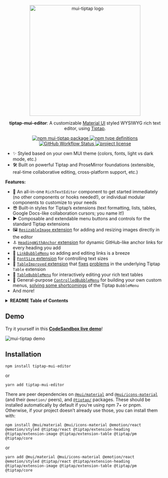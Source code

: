 <p align="center">
  <a href="https://github.com/sjdemartini/mui-tiptap" target="_blank">
    <img src="https://github.com/sjdemartini/mui-tiptap/assets/1647130/e1f01441-c74a-410c-b25d-5a58615d3e6a" alt="mui-tiptap logo" width="350" />
  </a>
</p>

<p align="center">
  <b>tiptap-mui-editor</b>: A customizable <a href="https://mui.com/material-ui/getting-started/overview/">Material UI</a> styled WYSIWYG rich text editor, using <a href="https://tiptap.dev/">Tiptap</a>.
</p>

<p align="center">
  <a href="https://www.npmjs.com/package/mui-tiptap">
    <img alt="npm mui-tiptap package" src="https://img.shields.io/npm/v/mui-tiptap">
  </a>
  <a href="https://www.npmjs.com/package/mui-tiptap">
    <img alt="npm type definitions" src="https://img.shields.io/npm/types/mui-tiptap">
  </a>
  <a href="https://github.com/sjdemartini/mui-tiptap/actions">
    <img alt="GitHub Workflow Status" src="https://img.shields.io/github/actions/workflow/status/sjdemartini/mui-tiptap/build-test.yml">
  </a>
  <a href="https://github.com/sjdemartini/mui-tiptap/blob/main/LICENSE">
    <img alt="project license" src="https://img.shields.io/npm/l/mui-tiptap">
  </a>
</p>

- :sparkles: Styled based on your own MUI theme (colors, fonts, light vs dark mode, etc.)
- :hammer_and_wrench: Built on powerful Tiptap and ProseMirror foundations (extensible, real-time collaborative editing, cross-platform support, etc.)

**Features:**

- :toolbox: An all-in-one `RichTextEditor` component to get started immediately (no other components or hooks needed!), or individual modular components to customize to your needs
- :sunglasses: Built-in styles for Tiptap’s extensions (text formatting, lists, tables, Google Docs-like collaboration cursors; you name it!)
- :arrow_forward: Composable and extendable menu buttons and controls for the standard Tiptap extensions
- :framed_picture: [`ResizableImage` extension](#resizableimage) for adding and resizing images directly in the editor
- :anchor: [`HeadingWithAnchor` extension](#headingwithanchor) for dynamic GitHub-like anchor links for every heading you add
- :link: [`LinkBubbleMenu`](#components) so adding and editing links is a breeze
- :1234: [`FontSize` extension](#fontsize) for controlling text sizes
- :white_square_button: [`TableImproved` extension](#tableimproved) that [fixes](https://github.com/ueberdosis/tiptap/issues/2041) [problems](https://github.com/ueberdosis/tiptap/issues/2301) in the underlying Tiptap `Table` extension
- :pencil: [`TableBubbleMenu`](#components) for interactively editing your rich text tables
- :speech_balloon: General-purpose [`ControlledBubbleMenu`](#components) for building your own custom menus, [solving some shortcomings](https://github.com/ueberdosis/tiptap/issues/2305#issuecomment-1020665146) of the Tiptap `BubbleMenu`
- And more!

<details>
<summary><b>README Table of Contents</b></summary>

- [Demo](#demo)
- [Installation](#installation)
- [Get started](#get-started)
  - [Use the all-in-one component](#use-the-all-in-one-component)
  - [Create and provide the `editor` yourself](#create-and-provide-the-editor-yourself)
  - [Render read-only rich text content](#render-read-only-rich-text-content)
- [mui-tiptap extensions and components](#mui-tiptap-extensions-and-components)
  - [Tiptap extensions](#tiptap-extensions)
    - [`HeadingWithAnchor`](#headingwithanchor)
    - [`FontSize`](#fontsize)
    - [`LinkBubbleMenuHandler`](#linkbubblemenuhandler)
    - [`ResizableImage`](#resizableimage)
    - [`TableImproved`](#tableimproved)
  - [Components](#components)
    - [Controls components](#controls-components)
- [Localization](#localization)
- [Tips and suggestions](#tips-and-suggestions)
  - [Choosing your editor `extensions`](#choosing-your-editor-extensions)
    - [Extension precedence and ordering](#extension-precedence-and-ordering)
    - [Other extension tips](#other-extension-tips)
  - [Drag-and-drop and paste for images](#drag-and-drop-and-paste-for-images)
  - [Re-rendering `RichTextEditor` when `content` changes](#re-rendering-richtexteditor-when-content-changes)
- [Contributing](#contributing)

</details>

## Demo

Try it yourself in this **[CodeSandbox live demo](https://codesandbox.io/p/sandbox/mui-tiptap-demo-3zl2l6)**!

![mui-tiptap demo](https://github.com/sjdemartini/mui-tiptap/assets/1647130/b25d33e0-4cdc-4fde-95bc-ec8403da7ccd)

## Installation

```shell
npm install tiptap-mui-editor
```

or

```shell
yarn add tiptap-mui-editor
```

There are peer dependencies on [`@mui/material`](https://www.npmjs.com/package/@mui/material) and [`@mui/icons-material`](https://www.npmjs.com/package/@mui/icons-material) (and their `@emotion/` peers), and [`@tiptap/`](https://tiptap.dev/installation/react) packages. These should be installed automatically by default if you’re using npm 7+ or pnpm. Otherwise, if your project doesn’t already use those, you can install them with:

```shell
npm install @mui/material @mui/icons-material @emotion/react @emotion/styled @tiptap/react @tiptap/extension-heading @tiptap/extension-image @tiptap/extension-table @tiptap/pm @tiptap/core
```

or

```shell
yarn add @mui/material @mui/icons-material @emotion/react @emotion/styled @tiptap/react @tiptap/extension-heading @tiptap/extension-image @tiptap/extension-table @tiptap/pm @tiptap/core
```

